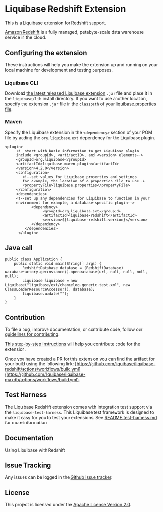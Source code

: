 # Liquibase Redshift Extension 

This is a Liquibase extension for Redshift support.

[Amazon Redshift](https://docs.aws.amazon.com/redshift/latest/mgmt/welcome.html) is a fully managed, petabyte-scale data warehouse service in the cloud. 

## Configuring the extension

These instructions will help you make the extension up and running on your local machine for development and testing purposes.

### Liquibase CLI

Download [the latest released Liquibase extension](https://github.com/liquibase/liquibase-redshift/releases) `.jar` file and place it in the `liquibase/lib` install directory. If you want to use another location, specify the extension `.jar` file in the `classpath` of your [liquibase.properties file](https://docs.liquibase.com/workflows/liquibase-community/creating-config-properties.html).

### Maven
Specify the Liquibase extension in the `<dependency>` section of your POM file by adding the `org.liquibase.ext` dependency for the Liquibase plugin. 
 
```  
<plugin>
     <!--start with basic information to get Liquibase plugin:
     include <groupId>, <artifactID>, and <version> elements-->
     <groupId>org.liquibase</groupId>
     <artifactId>liquibase-maven-plugin</artifactId>
     <version>4.2.0</version>
     <configuration>
        <!--set values for Liquibase properties and settings
        for example, the location of a properties file to use-->
        <propertyFile>liquibase.properties</propertyFile>
     </configuration>
     <dependencies>
     <!--set up any dependencies for Liquibase to function in your
     environment for example, a database-specific plugin-->
            <dependency>
                 <groupId>org.liquibase.ext</groupId>
                 <artifactId>liquibase-redshift</artifactId>
                 <version>${liquibase-redshift.version}</version>
            </dependency>
         </dependencies>
      </plugin>
  ``` 
  
## Java call
  
```
public class Application {
    public static void main(String[] args) {
        RedshiftDatabase database = (RedshiftDatabase) DatabaseFactory.getInstance().openDatabase(url, null, null, null, null);
        Liquibase liquibase = new Liquibase("liquibase/ext/changelog.generic.test.xml", new ClassLoaderResourceAccessor(), database);
        liquibase.update("");
    }
}
```
## Contribution

To file a bug, improve documentation, or contribute code, follow our [guidelines for contributing](https://www.liquibase.org/community). 

[This step-by-step instructions](https://www.liquibase.org/community/contribute/code) will help you contribute code for the extension. 

Once you have created a PR for this extension you can find the artifact for your build using the following link: [https://github.com/liquibase/liquibase-redshift/actions/workflows/build.yml](https://github.com/liquibase/liquibase-maxdb/actions/workflows/build.yml).

## Test Harness

The Liquibase Redshift extension comes with integration test support via the `liquibase-test-harness`. This Liquibase test framework is designed to make it easy for you to test your extensions. See [README.test-harness.md](https://github.com/liquibase/liquibase-redshift/blob/main/README.test-harness.md) for more information.

## Documentation

[Using Liquibase with Redshift](https://docs.liquibase.com/workflows/database-setup-tutorials/redshift.html)

## Issue Tracking

Any issues can be logged in the [Github issue tracker](https://github.com/liquibase/liquibase-redshift/issues).

## License

This project is licensed under the [Apache License Version 2.0](https://www.apache.org/licenses/LICENSE-2.0.html).
